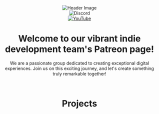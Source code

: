 <div align="center">
  <img src="https://lh3.googleusercontent.com/UiyZ4JBgA_aXE8TAHyN9sfV2RjjE2WD1rU_bTBa80HIGVrM0dTjYbVEJr1iEB4z5pvuY2RGFDGGJNPM6H-cYpX1qTIs_OblLgHVbBd92nlWDcaOh2W9_IbwagdKssofdgMJ3Us9PRvLt0B3N70m11FQ3utoRLHKoZMHe5G-H-Eu2zpg7u2_xo0nDVhxsvizTiT4hMYerir-umJ8JtuyKRzhvzE5wlcE9gciBgO5i5vIsR5DYo3hagyjvb4zITvb09aq2XfI_IsySPgwir2xusTjm301zqegXXH0YaXifdV_W7L-Tt2m8hKG1DhEBUwdJuHpyuCSK9ZjtH_nhPQ3yuMBgRkrpEIyO6HRQvLuH9P5kYi3YfbmNkYY3fa2Rgg5kTP4OBv7-IYiByzzHDNRBGPd87RBaJ2HnDASckVUyRe-zh_OQaeZKMXdFdVJq5KawHfwC3cE8l3HX4f79VgtPIzYGmQz0UvQnUM5a-6fmH0WtnSpI3sGekiWQlvW5a8YYaHoyCNDMVUmrtCiDgGKj5L2Ei4hFOADulwfrHegVeK2JsOT_IGBO2q9WfEn8nE4Z9Lg7XAVr-kVLQ2uSCEV2YV4sOHY52FLtGKYusvsF8ilzGWVjwWr2phU1antjKh-9n0dQZDgfW8mOljBGJ1V07hVtQ9uWVZNLVw8XWFVF19wMAVQw4jKYMCulNSsGEm6ieyaJhcK3G3Ai7HZJ3IS2ZCp4dOXQGgT1S1Ukl7ZU7VgTZFc3HDEk-TqzgKU-11ZCIAdei0otl1uz17lEfPmO6gpigybBnwwmt5e9AeKZ8pDJGwnKLGYVBHBxR5h9s4Es3mJbKiRo2loLC1WXqwpq6p2soUTFvvn7X1rSDExHbjLanaG1oyirDgOy2cRYtZrcyCNjJC26wJrQLKnakssqkIcDoGcjXM2eQ9PeuSU_tEh-rnwyXy-kqLXdmKQcC0jTqI4Sx80vNwI4kkh1WDukMradwGmk_7QTKRMhA6kXv5f4Y8QFmvhUCE1B1HUGtuN7In2jnyVHy9FAcIr_cgBfEs0L1xOF=w620-h130-no?authuser=0" alt="Header Image">
  <br>
  <img src="https://img.shields.io/discord/1116862286267682979?color=%233973c6&label=Discord&logo=discord" alt="Discord">
  <br>
  <a href="https://www.youtube.com/channel/your-channel-link"><img src="youtube_icon.png" alt="YouTube"></a>
  <br>
  <h1>Welcome to our vibrant indie development team's Patreon page!</h1>
  <p>We are a passionate group dedicated to creating exceptional digital experiences. Join us on this exciting journey, and let's create something truly remarkable together!</p>
  <br>
  <h1>Projects</h1>
</div>
